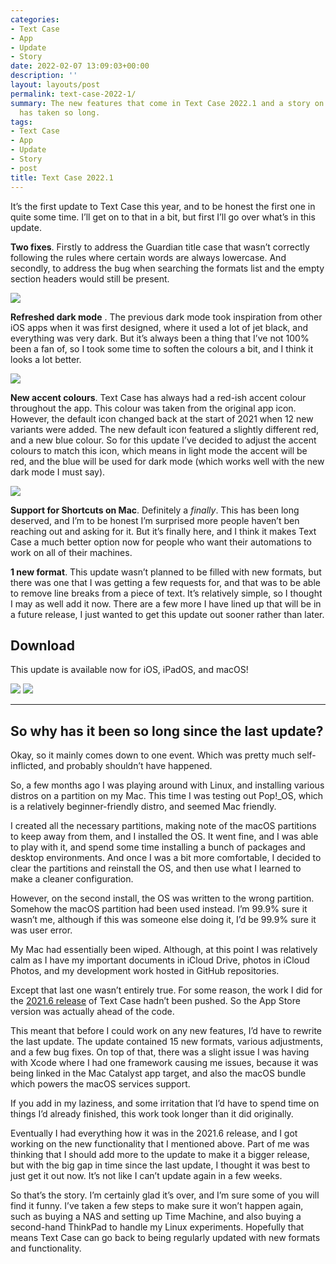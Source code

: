 ```yaml
---
categories:
- Text Case
- App
- Update
- Story
date: 2022-02-07 13:09:03+00:00
description: ''
layout: layouts/post
permalink: text-case-2022-1/
summary: The new features that come in Text Case 2022.1 and a story on why this update
  has taken so long.
tags:
- Text Case
- App
- Update
- Story
- post
title: Text Case 2022.1
---
```


It’s the first update to Text Case this year, and to be honest the first one in quite some time. I’ll get on to that in a bit, but first I’ll go over what’s in this update.

**Two fixes**. Firstly to address the Guardian title case that wasn’t correctly following the rules where certain words are always lowercase. And secondly, to address the bug when searching the formats list and the empty section headers would still be present.

<img src="https://cdn.chrishannah.me/images/2022/02/Monday--07-Feb-2022-11-18-58.png" caption="">

**Refreshed dark mode** . The previous dark mode took inspiration from other iOS apps when it was first designed, where it used a lot of jet black, and everything was very dark. But it’s always been a thing that I’ve not 100% been a fan of, so I took some time to soften the colours a bit, and I think it looks a lot better.

<img src="https://cdn.chrishannah.me/images/2022/02/Monday--07-Feb-2022-11-33-37.png" caption="">

**New accent colours**. Text Case has always had a red-ish accent colour throughout the app. This colour was taken from the original app icon. However, the default icon changed back at the start of 2021 when 12 new variants were added. The new default icon featured a slightly different red, and a new blue colour. So for this update I’ve decided to adjust the accent colours to match this icon, which means in light mode the accent will be red, and the blue will be used for dark mode (which works well with the new dark mode I must say).

<img src="https://cdn.chrishannah.me/images/2022/02/Monday--07-Feb-2022-11-21-24-1.PNG">

**Support for Shortcuts on Mac**. Definitely a _finally_. This has been long deserved, and I’m to be honest I’m surprised more people haven’t ben reaching out and asking for it. But it’s finally here, and I think it makes Text Case a much better option now for people who want their automations to work on all of their machines.

**1 new format**. This update wasn’t planned to be filled with new formats, but there was one that I was getting a few requests for, and that was to be able to remove line breaks from a piece of text. It’s relatively simple, so I thought I may as well add it now. There are a few more I have lined up that will be in a future release, I just wanted to get this update out sooner rather than later.

## Download

This update is available now for iOS, iPadOS, and macOS!

<a href="https://apps.apple.com/us/app/text-case/id1407730596?uo=4"><img src="https://textcase.app/assets/appstore.png" style="max-height: 40px !important;"/></a>
<a href="https://apps.apple.com/us/app/text-case/id1492174677?ls=1&mt=12"><img src="https://textcase.app/assets/macappstore.png" style="max-height: 40px !important;"/></a>

---

## So why has it been so long since the last update?

Okay, so it mainly comes down to one event. Which was pretty much self-inflicted, and probably shouldn’t have happened.

So, a few months ago I was playing around with Linux, and installing various distros on a partition on my Mac. This time I was testing out Pop!_OS, which is a relatively beginner-friendly distro, and seemed Mac friendly.

I created all the necessary partitions, making note of the macOS partitions to keep away from them, and I installed the OS. It went fine, and I was able to play with it, and spend some time installing a bunch of packages and desktop environments. And once I was a bit more comfortable, I decided to clear the partitions and reinstall the OS, and then use what I learned to make a cleaner configuration.

However, on the second install, the OS was written to the wrong partition. Somehow the macOS partition had been used instead. I’m 99.9% sure it wasn’t me, although if this was someone else doing it, I’d be 99.9% sure it was user error.

My Mac had essentially been wiped. Although, at this point I was relatively calm as I have my important documents in iCloud Drive, photos in iCloud Photos, and my development work hosted in GitHub repositories.

Except that last one wasn’t entirely true. For some reason, the work I did for the [2021.6 release](https://chrishannah.me/text-case-2021-6/) of Text Case hadn’t been pushed. So the App Store version was actually ahead of the code.

This meant that before I could work on any new features, I’d have to rewrite the last update. The update contained 15 new formats, various adjustments, and a few bug fixes. On top of that, there was a slight issue I was having with Xcode where I had one framework causing me issues, because it was being linked in the Mac Catalyst app target, and also the macOS bundle which powers the macOS services support.

If you add in my laziness, and some irritation that I’d have to spend time on things I’d already finished, this work took longer than it did originally.

Eventually I had everything how it was in the 2021.6 release, and I got working on the new functionality that I mentioned above. Part of me was thinking that I should add more to the update to make it a bigger release, but with the big gap in time since the last update, I thought it was best to just get it out now. It’s not like I can’t update again in a few weeks.

So that’s the story. I’m certainly glad it’s over, and I’m sure some of you will find it funny. I’ve taken a few steps to make sure it won’t happen again, such as buying a NAS and setting up Time Machine, and also buying a second-hand ThinkPad to handle my Linux experiments. Hopefully that means Text Case can go back to being regularly updated with new formats and functionality.
